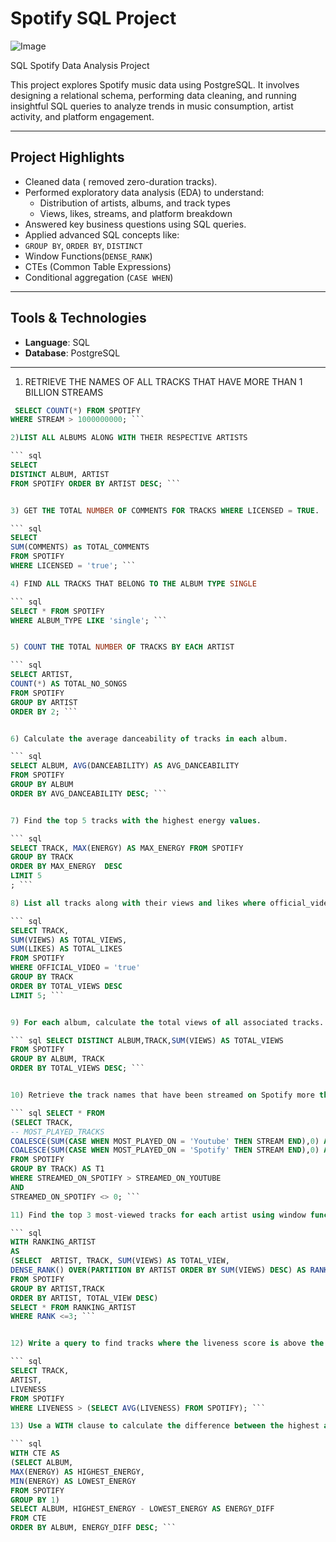 # Spotify SQL Project 

![Image](https://github.com/user-attachments/assets/cc8d6fd1-f7fb-4f41-88d2-baac90f92ad0)

SQL Spotify Data Analysis Project

This project explores Spotify music data using PostgreSQL. It involves designing a relational schema, performing data cleaning, and running insightful SQL queries to analyze trends in music consumption, artist activity, and platform engagement.

---

##  Project Highlights

-  Cleaned data ( removed zero-duration tracks).
- Performed exploratory data analysis (EDA) to understand:
  - Distribution of artists, albums, and track types
  - Views, likes, streams, and platform breakdown
-  Answered key business questions using SQL queries.
-  Applied advanced SQL concepts like:
  - `GROUP BY`, `ORDER BY`, `DISTINCT`
  - Window Functions(`DENSE_RANK`)
  - CTEs (Common Table Expressions)
  - Conditional aggregation (`CASE WHEN`)

---

## Tools & Technologies

- **Language**: SQL  
- **Database**: PostgreSQL  




---

1) RETRIEVE THE NAMES OF ALL TRACKS THAT HAVE MORE THAN 1 BILLION STREAMS
   
``` sql
 SELECT COUNT(*) FROM SPOTIFY
WHERE STREAM > 1000000000; ```

2)LIST ALL ALBUMS ALONG WITH THEIR RESPECTIVE ARTISTS

``` sql
SELECT 
DISTINCT ALBUM, ARTIST
FROM SPOTIFY ORDER BY ARTIST DESC; ```


3) GET THE TOTAL NUMBER OF COMMENTS FOR TRACKS WHERE LICENSED = TRUE.

``` sql
SELECT 
SUM(COMMENTS) as TOTAL_COMMENTS
FROM SPOTIFY 
WHERE LICENSED = 'true'; ```

4) FIND ALL TRACKS THAT BELONG TO THE ALBUM TYPE SINGLE

``` sql
SELECT * FROM SPOTIFY 
WHERE ALBUM_TYPE LIKE 'single'; ```


5) COUNT THE TOTAL NUMBER OF TRACKS BY EACH ARTIST

``` sql
SELECT ARTIST,
COUNT(*) AS TOTAL_NO_SONGS
FROM SPOTIFY
GROUP BY ARTIST
ORDER BY 2; ```


6) Calculate the average danceability of tracks in each album.

``` sql
SELECT ALBUM, AVG(DANCEABILITY) AS AVG_DANCEABILITY
FROM SPOTIFY
GROUP BY ALBUM
ORDER BY AVG_DANCEABILITY DESC; ```


7) Find the top 5 tracks with the highest energy values.

``` sql
SELECT TRACK, MAX(ENERGY) AS MAX_ENERGY FROM SPOTIFY
GROUP BY TRACK
ORDER BY MAX_ENERGY  DESC
LIMIT 5
; ```

8) List all tracks along with their views and likes where official_video = TRUE.

``` sql
SELECT TRACK,
SUM(VIEWS) AS TOTAL_VIEWS,
SUM(LIKES) AS TOTAL_LIKES
FROM SPOTIFY
WHERE OFFICIAL_VIDEO = 'true'
GROUP BY TRACK
ORDER BY TOTAL_VIEWS DESC
LIMIT 5; ```


9) For each album, calculate the total views of all associated tracks.

``` sql SELECT DISTINCT ALBUM,TRACK,SUM(VIEWS) AS TOTAL_VIEWS
FROM SPOTIFY
GROUP BY ALBUM, TRACK
ORDER BY TOTAL_VIEWS DESC; ```


10) Retrieve the track names that have been streamed on Spotify more than YouTube.

``` sql SELECT * FROM
(SELECT TRACK,
-- MOST_PLAYED_TRACKS
COALESCE(SUM(CASE WHEN MOST_PLAYED_ON = 'Youtube' THEN STREAM END),0) AS STREAMED_ON_YOUTUBE,
COALESCE(SUM(CASE WHEN MOST_PLAYED_ON = 'Spotify' THEN STREAM END),0) AS STREAMED_ON_SPOTIFY
FROM SPOTIFY
GROUP BY TRACK) AS T1
WHERE STREAMED_ON_SPOTIFY > STREAMED_ON_YOUTUBE
AND
STREAMED_ON_SPOTIFY <> 0; ```

11) Find the top 3 most-viewed tracks for each artist using window functions.

``` sql
WITH RANKING_ARTIST
AS
(SELECT  ARTIST, TRACK, SUM(VIEWS) AS TOTAL_VIEW, 
DENSE_RANK() OVER(PARTITION BY ARTIST ORDER BY SUM(VIEWS) DESC) AS RANK
FROM SPOTIFY
GROUP BY ARTIST,TRACK
ORDER BY ARTIST, TOTAL_VIEW DESC)
SELECT * FROM RANKING_ARTIST
WHERE RANK <=3; ```


12) Write a query to find tracks where the liveness score is above the average.

``` sql
SELECT TRACK,
ARTIST,
LIVENESS
FROM SPOTIFY
WHERE LIVENESS > (SELECT AVG(LIVENESS) FROM SPOTIFY); ```

13) Use a WITH clause to calculate the difference between the highest and lowest energy values for tracks in each album.

``` sql
WITH CTE AS
(SELECT ALBUM,
MAX(ENERGY) AS HIGHEST_ENERGY,
MIN(ENERGY) AS LOWEST_ENERGY
FROM SPOTIFY
GROUP BY 1)
SELECT ALBUM, HIGHEST_ENERGY - LOWEST_ENERGY AS ENERGY_DIFF
FROM CTE
ORDER BY ALBUM, ENERGY_DIFF DESC; ```
```
